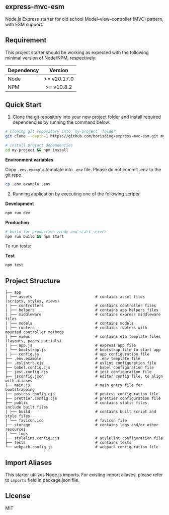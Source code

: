 ## express-mvc-esm

Node.js Express starter for old school Model–view–controller (MVC) pattern, with ESM support.

## Requirement

This project starter should be working as expected with the following minimal version of Node/NPM, respectively:

| Dependency |   Version   |
| ---------- | :---------: |
| Node       | >= v20.17.0 |
| NPM        | >= v10.8.2  |

## Quick Start

1. Clone the git repository into your new project folder and install required dependencies by running the command below:

```bash
# cloning git repository into `my-project` folder
git clone --depth=1 https://github.com/borisding/express-mvc-esm.git my-project

# install project dependencies
cd my-project && npm install
```

**Environment variables**

Copy `.env.example` template into `.env` file. Please do not commit .env to the git repo.

```bash
cp .env.example .env
```

2. Running application by executing one of the following scripts:

**Development**

```bash
npm run dev
```

**Production**

```bash
# build for production ready and start server
npm run build && npm start
```

To run tests:

**Test**

```bash
npm test
```

## Project Structure

```
├── app
| ├── assets                            # contains asset files (scripts, styles, views)
| ├── controllers                       # contains controller files
| ├── helpers                           # contains app helpers files
| ├── middleware                        # contains express middleware files
| ├── models                            # contains models
| ├── routers                           # contains routers with mounted controller methods
| ├── views                             # contains eta template files (layouts, pages partials)
| ├── app.js                            # express app file
| └── bootstrap.js                      # bootstrap file to start app
| ├── config.js                         # app configuration file
├── .env.example                        # .env template file
├── .eslintrc.cjs                       # eslint configuration file
├── babel.config.cjs                    # babel configuration file
├── jest.config.cjs                     # jest configuration file
├── jsconfig.json                       # editor config file, to align with aliases
├── main.js                             # main entry file for bootstrapping
├── postcss.config.cjs                  # postcss configuration file
├── prettier.config.cjs                 # prettier configuration file
├── public                              # contains static files, include built files
| ├── build                             # contains built script and style files
| └── favicon.ico                       # favicon file
├── storage                             # contains logs and/or other resources
| └── logs
├── stylelint.config.cjs                # stylelint configuration file
├── tests                               # contains tests
└── webpack.config.js                   # webpack configuration file
```

## Import Aliases

This starter utilizes Node.js imports. For existing import aliases, please refer to `imports` field in package.json file.

## License

MIT
